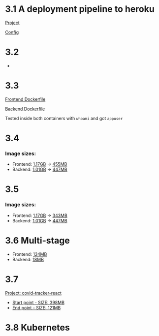 # 3.1 A deployment pipeline to heroku

[Project](https://github.com/Muugmaster/covid-tracker-react)

[Config](https://github.com/Muugmaster/covid-tracker-react/blob/main/.github/workflows/main.yml)

# 3.2

-

# 3.3 

[Frontend Dockerfile](./3.3/frontend/Dockerfile)

[Backend Dockerfile](./3.3/backend/Dockerfile)

Tested inside both containers with ``whoami`` and got ``appuser``

# 3.4

### Image sizes:
- Frontend: [1.17GB](./3.3/frontend/Dockerfile) -> [455MB](./3.4/frontend/Dockerfile)
- Backend: [1.01GB](./3.3/backend/Dockerfile) -> [447MB](./3.4/backend/Dockerfile)

# 3.5

### Image sizes:
- Frontend: [1.17GB](./3.3/frontend/Dockerfile) -> [343MB](./3.5/frontend/Dockerfile)
- Backend: [1.01GB](./3.3/backend/Dockerfile) -> [447MB](./3.5/backend/Dockerfile)

# 3.6 Multi-stage

- Frontend: [124MB](./3.6/frontend/Dockerfile)
- Backend: [18MB](./3.6/backend/Dockerfile)

# 3.7

[Project: covid-tracker-react](https://github.com/Muugmaster/covid-tracker-react)

- [Start point - SIZE: 398MB](./3.7/Start/Dockerfile)
- [End point - SIZE: 121MB](./3.7/End/Dockerfile)

# 3.8 Kubernetes